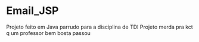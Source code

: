 # Email_JSP
Projeto feito em Java parrudo para a disciplina de TDI
Projeto merda pra kct q um professor bem bosta passou
